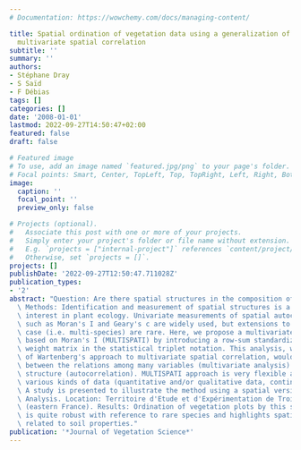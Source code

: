 ```yaml
---
# Documentation: https://wowchemy.com/docs/managing-content/

title: Spatial ordination of vegetation data using a generalization of Wartenberg's
  multivariate spatial correlation
subtitle: ''
summary: ''
authors:
- Stéphane Dray
- S Saïd
- F Débias
tags: []
categories: []
date: '2008-01-01'
lastmod: 2022-09-27T14:50:47+02:00
featured: false
draft: false

# Featured image
# To use, add an image named `featured.jpg/png` to your page's folder.
# Focal points: Smart, Center, TopLeft, Top, TopRight, Left, Right, BottomLeft, Bottom, BottomRight.
image:
  caption: ''
  focal_point: ''
  preview_only: false

# Projects (optional).
#   Associate this post with one or more of your projects.
#   Simply enter your project's folder or file name without extension.
#   E.g. `projects = ["internal-project"]` references `content/project/deep-learning/index.md`.
#   Otherwise, set `projects = []`.
projects: []
publishDate: '2022-09-27T12:50:47.711028Z'
publication_types:
- '2'
abstract: "Question: Are there spatial structures in the composition of plant communities?\
  \ Methods: Identification and measurement of spatial structures is a topic of great\
  \ interest in plant ecology. Univariate measurements of spatial autocorrelation\
  \ such as Moran's I and Geary's c are widely used, but extensions to the multivariate\
  \ case (i.e. multi-species) are rare. Here, we propose a multivariate spatial analysis\
  \ based on Moran's I (MULTISPATI) by introducing a row-sum standardized spatial\
  \ weight matrix in the statistical triplet notation. This analysis, which is a generalization\
  \ of Wartenberg's approach to multivariate spatial correlation, would imply a compromise\
  \ between the relations among many variables (multivariate analysis) and their spatial\
  \ structure (autocorrelation). MULTISPATI approach is very flexible and can handle\
  \ various kinds of data (quantitative and/or qualitative data, contingency tables).\
  \ A study is presented to illustrate the method using a spatial version of Correspondence\
  \ Analysis. Location: Territoire d'Etude et d'Expérimentation de Trois-Fontaines\
  \ (eastern France). Results: Ordination of vegetation plots by this spatial analysis\
  \ is quite robust with reference to rare species and highlights spatial patterns\
  \ related to soil properties."
publication: '*Journal of Vegetation Science*'
---
```

